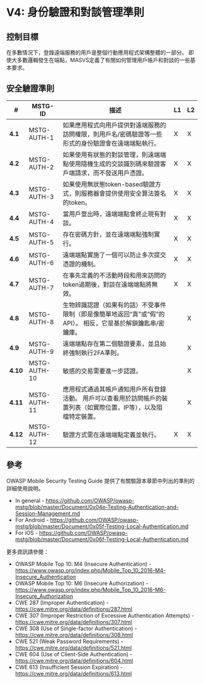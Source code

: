 # V4: 身份驗證和對談管理準則

## 控制目標

在多數情況下，登錄遠端服務的用戶是整個行動應用程式架構整體的ㄧ部分。 即使大多數邏輯發生在端點，MASVS定義了有關如何管理用戶帳戶和對談的一些基本要求。

## 安全驗證準則

| # | MSTG-ID | 描述 | L1 | L2 |
| -- | -------- | ---------------------- | - | - |
| **4.1** | MSTG-AUTH-1 | 如果應用程式向用戶提供對遠端服務的訪問權限，則用戶名/密碼驗證等一些形式的身份驗證會在遠端端點執行。 | X | X |
| **4.2** | MSTG-AUTH-2 | 如果使用有狀態的對談管理，則遠端端點使用隨機生成的交談識別碼來驗證客戶端請求，而不發送用戶憑證。  | X | X |
| **4.3** | MSTG-AUTH-3 | 如果使用無狀態token-based驗證方式，則服務器會提供使用安全算法簽名的token。 | X | X |
| **4.4** | MSTG-AUTH-4 | 當用戶登出時，遠端端點會終止現有對談。 | X | X |
| **4.5** | MSTG-AUTH-5 | 存在密碼方針，並在遠端端點強制實行。 | X | X |
| **4.6** | MSTG-AUTH-6 | 遠端端點實施了一個可以防止多次提交憑證的機制。 | X | X |
| **4.7** | MSTG-AUTH-7 | 在事先定義的不活動時段和用來訪問的token過期後，對談在遠端端點將無效。 | X | X |
| **4.8** | MSTG-AUTH-8 | 生物辨識認證（如果有的話）不受事件限制（即是像簡單地返回“真”或“假”的API）。 相反，它是基於解鎖鑰匙串/密鑰庫。 |   | X |
| **4.9** | MSTG-AUTH-9 | 遠端端點存在第二個驗證要素，並且始終強制執行2FA準則。  |   | X |
| **4.10** | MSTG-AUTH-10 | 敏感的交易需要進一步認證。  |   | X |
| **4.11** | MSTG-AUTH-11 | 應用程式通過其帳戶通知用戶所有登錄活動。 用戶可以查看用於訪問帳戶的裝置列表（如實際位置，IP等），以及阻檔特定裝置。 |  | X |
| **4.12** | MSTG-AUTH-12 | 驗證方式需在遠端端點定義並執行。 | X | X |
<div style="page-break-after: always;">
</div>

## 參考

OWASP Mobile Security Testing Guide 提供了有關驗證本章節中列出的準則的詳細使用說明。

- In general - <https://github.com/OWASP/owasp-mstg/blob/master/Document/0x04e-Testing-Authentication-and-Session-Management.md>
- For Android - <https://github.com/OWASP/owasp-mstg/blob/master/Document/0x05f-Testing-Local-Authentication.md>
- For iOS - <https://github.com/OWASP/owasp-mstg/blob/master/Document/0x06f-Testing-Local-Authentication.md>

更多資訊請參閱：

- OWASP Mobile Top 10: M4 (Insecure Authentication) - <https://www.owasp.org/index.php/Mobile_Top_10_2016-M4-Insecure_Authentication>
- OWASP Mobile Top 10: M6 (Insecure Authorization) - <https://www.owasp.org/index.php/Mobile_Top_10_2016-M6-Insecure_Authorization>
- CWE 287 (Improper Authentication) - <https://cwe.mitre.org/data/definitions/287.html>
- CWE 307 (Improper Restriction of Excessive Authentication Attempts) - <https://cwe.mitre.org/data/definitions/307.html>
- CWE 308 (Use of Single-factor Authentication) - <https://cwe.mitre.org/data/definitions/308.html>
- CWE 521 (Weak Password Requirements) - <https://cwe.mitre.org/data/definitions/521.html>
- CWE 604 (Use of Client-Side Authentication) - <https://cwe.mitre.org/data/definitions/604.html>
- CWE 613 (Insufficient Session Expiration) - <https://cwe.mitre.org/data/definitions/613.html>
